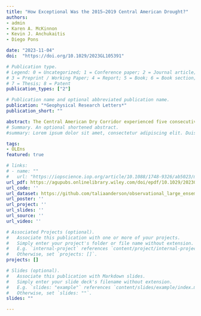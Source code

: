 ```yaml
---
title: "How Exceptional Was the 2015–2019 Central American Drought?"
authors:
- admin
- Karen A. McKinnon
- Kevin J. Anchukaitis
- Diego Pons

date: "2023-11-04"
doi:  "https://doi.org/10.1029/2023GL105391"

# Publication type.
# Legend: 0 = Uncategorized; 1 = Conference paper; 2 = Journal article;
# 3 = Preprint / Working Paper; 4 = Report; 5 = Book; 6 = Book section;
# 7 = Thesis; 8 = Patent
publication_types: ["2"]

# Publication name and optional abbreviated publication name.
publication: "*Geophysical Research Letters*"
publication_short: ""

abstract: The Central American Dry Corridor experienced five consecutive years of drought from 2015 to 2019. Here, we find that the severity of this drought was driven primarily by rainfall deficits in July–August. To determine if the magnitude of this event was outside the range of natural variability, we apply a statistical resampling method to observations that emulates internal climate variability. Our analyses show that droughts similar to the 2015–2019 event are possible, although extremely rare, even without anthropogenic influences. Persistent droughts in our ensemble are consistently linked to stronger easterly winds associated with the Caribbean Low-Level Jet. We also examine the effects of temperature on soil moisture during this drought using the Palmer Drought Severity Index and show that anthropogenic warming increases the likelihood of severe deficits. Multi-year droughts are likely to worsen by the end of the 21st century due to the compound effects of anthropogenic climate change.
# Summary. An optional shortened abstract.
#summary: Lorem ipsum dolor sit amet, consectetur adipiscing elit. Duis posuere tellus ac convallis #placerat. Proin tincidunt magna sed ex sollicitudin condimentum.

tags:
- OLEns
featured: true

# links:
# - name: ""
#   url: "https://iopscience.iop.org/article/10.1088/1748-9326/ab5023/meta"
url_pdf: https://agupubs.onlinelibrary.wiley.com/doi/epdf/10.1029/2023GL105391
url_code: ''
url_dataset: https://github.com/taliaanderson/observational_large_ensemble
url_poster: ''
url_project: ''
url_slides: ''
url_source: ''
url_video: ''

# Associated Projects (optional).
#   Associate this publication with one or more of your projects.
#   Simply enter your project's folder or file name without extension.
#   E.g. `internal-project` references `content/project/internal-project/index.md`.
#   Otherwise, set `projects: []`.
projects: []

# Slides (optional).
#   Associate this publication with Markdown slides.
#   Simply enter your slide deck's filename without extension.
#   E.g. `slides: "example"` references `content/slides/example/index.md`.
#   Otherwise, set `slides: ""`.
slides: ""

---
```

